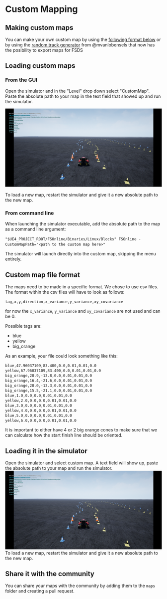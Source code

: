 # Custom Mapping

## Making custom maps
You can make your own custom map by using the [following format below](#custom-map-file-format) or by using the [random track generator](https://github.com/mvanlobensels/random-track-generator) from @mvanlobensels that now has the posibility to export maps for FSDS

## Loading custom maps

### From the GUI
Open the simulator and in the "Level" drop down select "CustomMap". 
Paste the absolute path to your map in the text field that showed up and run the simulator.

![droneport track](images/FEB_droneport_track.png)

To load a new map, restart the simulator and give it a new absolute path to the new map.

### From command line

When launching the simulator executable, add the absolute path to the map as a command line argument:

`"$UE4_PROJECT_ROOT/FSOnline/Binaries/Linux/Blocks" FSOnline -CustomMapPath="<path to the custom map here>"`

The simulator will launch directly into the custom map, skipping the menu entirely.

## Custom map file format
The maps need to be made in a specific format. We chose to use csv files.
The format within the csv files will have to look as follows:

```
tag,x,y,direction,x_variance,y_variance,xy_covariance
```

for now the `x_variance`, `y_variance` and `xy_covariance` are not used and can be 0.

Possible tags are:
- blue
- yellow
- big_orange

As an example, your file could look something like this:
```
blue,47.96037109,83.400,0.0,0.01,0.01,0.0
yellow,67.96037109,83.400,0.0,0.01,0.01,0.0
big_orange,20.9,-13.8,0.0,0.01,0.01,0.0
big_orange,16.4,-21.6,0.0,0.01,0.01,0.0
big_orange,20.0,-13.3,0.0,0.01,0.01,0.0
big_orange,15.5,-21.1,0.0,0.01,0.01,0.0
blue,1.0,0.0,0.0,0.01,0.01,0.0
yellow,2.0,0.0,0.0,0.01,0.01,0.0
blue,3.0,0.0,0.0,0.01,0.01,0.0
yellow,4.0,0.0,0.0,0.01,0.01,0.0
blue,5.0,0.0,0.0,0.01,0.01,0.0
yellow,6.0,0.0,0.0,0.01,0.01,0.0
```

It is important to either have 4 or 2 big orange cones to make sure that we can calculate how the start finish line should be oriented.

## Loading it in the simulator
Open the simulator and select custom map. A text field will show up, paste the absolute path to your map and run the simulator.
![droneport track](images/FEB_droneport_track.png)
To load a new map, restart the simulator and give it a new absolute path to the new map.

## Share it with the community
You can share your maps with the community by adding them to the `maps` folder and creating a pull request.